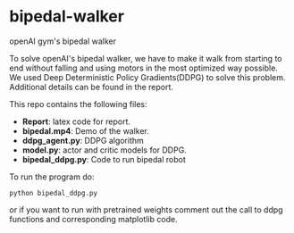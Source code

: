 # bipedal-walker
openAI gym's bipedal walker

To solve openAI's bipedal walker, we have to make it walk from starting to end without falling and using motors in the most optimized way possible. We used Deep Deterministic Policy Gradients(DDPG) to solve this problem. Additional details can be found in the report.

This repo contains the following files:
* **Report**: latex code for report.
* **bipedal.mp4**: Demo of the walker.
* **ddpg_agent.py**: DDPG algorithm
* **model.py**: actor and critic models for DDPG.
* **bipedal_ddpg.py**: Code to run bipedal robot

To run the program do:
```
python bipedal_ddpg.py
```

or if you want to run with pretrained weights comment out the call to ddpg functions and corresponding matplotlib code.
